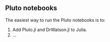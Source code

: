 ## Pluto notebooks

The easiest way to run the Pluto notebooks is to:

1. Add Pluto.jl and DrWatson.jl to Julia.
2. ...
